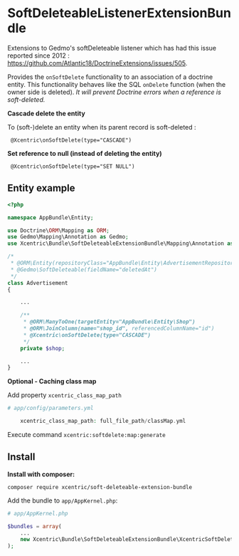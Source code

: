 # SoftDeleteableListenerExtensionBundle

Extensions to Gedmo's softDeleteable listener which has had this issue reported since 2012 : https://github.com/Atlantic18/DoctrineExtensions/issues/505.

Provides the `onSoftDelete` functionality to an association of a doctrine entity. This functionality behaves like the SQL `onDelete` function  (when the owner side is deleted). *It will prevent Doctrine errors when a reference is soft-deleted.*

**Cascade delete the entity**

To (soft-)delete an entity when its parent record is soft-deleted :

```
 @Xcentric\onSoftDelete(type="CASCADE")
```

**Set reference to null (instead of deleting the entity)**

```
 @Xcentric\onSoftDelete(type="SET NULL")
```

## Entity example

``` php
<?php

namespace AppBundle\Entity;

use Doctrine\ORM\Mapping as ORM;
use Gedmo\Mapping\Annotation as Gedmo;
use Xcentric\Bundle\SoftDeleteableExtensionBundle\Mapping\Annotation as Xcentric;

/*
 * @ORM\Entity(repositoryClass="AppBundle\Entity\AdvertisementRepository")
 * @Gedmo\SoftDeleteable(fieldName="deletedAt")
 */
class Advertisement
{

    ...

    /**
     * @ORM\ManyToOne(targetEntity="AppBundle\Entity\Shop")
     * @ORM\JoinColumn(name="shop_id", referencedColumnName="id")
     * @Xcentric\onSoftDelete(type="CASCADE")
     */
    private $shop;

    ...
}
```

**Optional - Caching class map**


Add property `xcentric_class_map_path`

``` php
# app/config/parameters.yml

    xcentric_class_map_path: full_file_path/classMap.yml
```

Execute command `xcentric:softdelete:map:generate`

## Install

**Install with composer:**
```
composer require xcentric/soft-deleteable-extension-bundle
```

Add the bundle to `app/AppKernel.php`:

``` php
# app/AppKernel.php

$bundles = array(
    ...
    new Xcentric\Bundle\SoftDeleteableExtensionBundle\XcentricSoftDeleteableExtensionBundle(),
);
```
